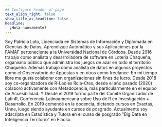 ```yaml
---
## Configure header of page
text_align_right: false
show_title_as_headline: false
headline: |
  ¡Hola nuevamente!
---
```


<!-- this is a subheadline -->
Soy Patricia Loto, Licenciada en Sistemas de Información y Diplomada en Ciencias de Datos, Aprendizaje Automático y sus Aplicaciones por la FAMAF perteneciente a la Universidad Nacional de Córdoba. Desde 2016 trabajo como analista y desarrolladora de software en Lotería Chaqueña, organismo público que administra los juegos de azar en todo el territorio Chaqueño. Además trabajo como analista de datos en algunos proyectos como el Observatorio de Apuestas y en otros como freelance.
En mi tiempo libre me gusta colaborar con organizaciones sin fines de lucro. Desde 2018 soy co-organizadora de R-Ladies Rcia-Ctes, desde el año pasado (2020) colaboro activamente con Metadocencia, más particularmente en el equipo de Accesibilidad. Y Desde el 2019  formo parte del Cómite Organizador de LatinR, Conferencia Latinoamericana sobre Uso de R en Investigación + Desarrollo. 
En 2019 comencé en la docencia, dictando cursos en Exactas, Unne, luego siendo ayudante en cursos de posgrado. Actualmente soy adscripta en Estadística y Tutora en el curso de posgrado "Big Data en Inteligencia Territorio" en Flacso.
